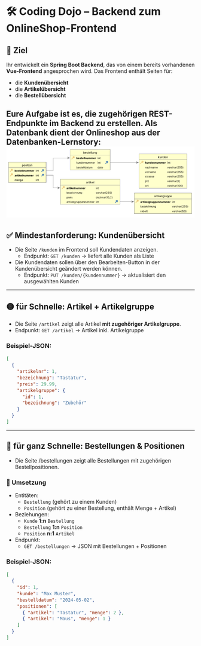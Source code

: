 # 🛠 Coding Dojo – Backend zum OnlineShop-Frontend

## 🎯 Ziel
Ihr entwickelt ein **Spring Boot Backend**, das von einem bereits vorhandenen **Vue-Frontend** angesprochen wird. Das Frontend enthält Seiten für:
- die **Kundenübersicht**
- die **Artikelübersicht**
- die **Bestellübersicht**

Eure Aufgabe ist es, die zugehörigen **REST-Endpunkte im Backend** zu erstellen.
Als Datenbank dient der Onlineshop aus der Datenbanken-Lernstory:
![Onlineshop Relationales Modell](onlineshop_relationesmodell.png)
---

## ✅ Mindestanforderung: Kundenübersicht
- Die Seite `/kunden` im Frontend soll Kundendaten anzeigen.
  - Endpunkt: `GET /kunden` → liefert alle Kunden als Liste
- Die Kundendaten sollen über den Bearbeiten-Button in der Kundenübersicht geändert werden können.
  - Endpunkt: `PUT /kunden/{kundennummer}` → aktualisiert den ausgewählten Kunden
---

## 🟡 für Schnelle: Artikel + Artikelgruppe

- Die Seite `/artikel` zeigt alle Artikel **mit zugehöriger Artikelgruppe**.
- Endpunkt: `GET /artikel` → Artikel inkl. Artikelgruppe
### Beispiel-JSON:
```json
[
  {
    "artikelnr": 1,
    "bezeichnung": "Tastatur",
    "preis": 29.99,
    "artikelgruppe": {
      "id": 1,
      "bezeichnung": "Zubehör"
    }
  }
]
```
---

## 🔵 für ganz Schnelle: Bestellungen & Positionen

- Die Seite /bestellungen zeigt alle Bestellungen mit zugehörigen Bestellpositionen.

### 🔧 Umsetzung
- Entitäten:
  - `Bestellung` (gehört zu einem Kunden)
  - `Position` (gehört zu einer Bestellung, enthält Menge + Artikel)
- Beziehungen:
  - `Kunde` **1:n** `Bestellung`
  - `Bestellung` **1:n** `Position`
  - `Position` **n:1** `Artikel`
- Endpunkt:
  - `GET /bestellungen` → JSON mit Bestellungen + Positionen

### Beispiel-JSON:
```json
[
  {
    "id": 1,
    "kunde": "Max Muster",
    "bestelldatum": "2024-05-02",
    "positionen": [
      { "artikel": "Tastatur", "menge": 2 },
      { "artikel": "Maus", "menge": 1 }
    ]
  }
]
```
